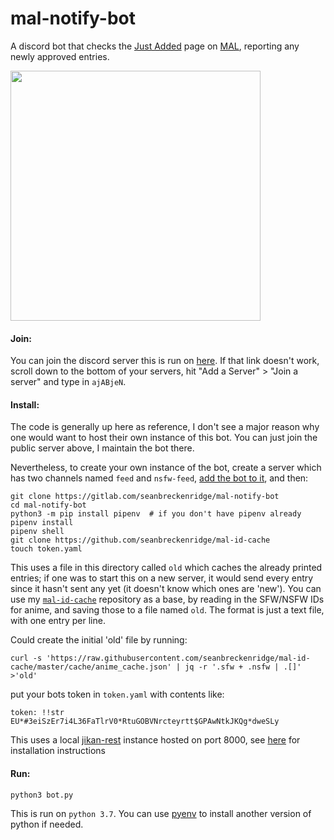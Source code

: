 # mal-notify-bot

A discord bot that checks the [Just Added](https://myanimelist.net/anime.php?o=9&c%5B0%5D=a&c%5B1%5D=d&cv=2&w=1) page on [MAL](https://myanimelist.net/), reporting any newly approved entries.

<img src="https://i.imgur.com/pEVk0iw.png" alt="" width=400>

#### Join:

You can join the discord server this is run on [here](https://goo.gl/ciydwZ). If that link doesn't work, scroll down to the bottom of your servers, hit "Add a Server" > "Join a server" and type in `ajABjeN`.

#### Install:

The code is generally up here as reference, I don't see a major reason why one would want to host their own instance of this bot. You can just join the public server above, I maintain the bot there.

Nevertheless, to create your own instance of the bot, create a server which has two channels named `feed` and `nsfw-feed`, [add the bot to it](https://github.com/reactiflux/discord-irc/wiki/Creating-a-discord-bot-&-getting-a-token), and then:

```
git clone https://gitlab.com/seanbreckenridge/mal-notify-bot
cd mal-notify-bot
python3 -m pip install pipenv  # if you don't have pipenv already
pipenv install
pipenv shell
git clone https://github.com/seanbreckenridge/mal-id-cache
touch token.yaml
```

This uses a file in this directory called `old` which caches the already printed entries; if one was to start this on a new server, it would send every entry since it hasn't sent any yet (it doesn't know which ones are 'new'). You can use my [`mal-id-cache`](https://github.com/seanbreckenridge/mal-id-cache) repository as a base, by reading in the SFW/NSFW IDs for anime, and saving those to a file named `old`. The format is just a text file, with one entry per line.

Could create the initial 'old' file by running:

`curl -s 'https://raw.githubusercontent.com/seanbreckenridge/mal-id-cache/master/cache/anime_cache.json' | jq -r '.sfw + .nsfw | .[]' >'old'`

put your bots token in `token.yaml` with contents like:

`token: !!str EU*#3eiSzEr7i4L36FaTlrV0*RtuGOBVNrcteyrtt$GPAwNtkJKQg*dweSLy`

This uses a local [jikan-rest](https://github.com/jikan-me/jikan-rest) instance hosted on port 8000, see [here](https://github.com/jikan-me/jikan-rest#01-prerequisites) for installation instructions

#### Run:

`python3 bot.py`

This is run on `python 3.7`. You can use [pyenv](https://github.com/pyenv/pyenv) to install another version of python if needed.
